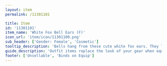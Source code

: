 ```yaml
---
layout: item
permalink: /11301101

title: Item
id: '11301101'
item_name: 'White Fox Bell Ears (F)'
icon_url: 'item/icon/11301100.png'
sub_header: ['Gender: Female', 'Cosmetic']
tooltip_description: 'Bells hang from these cute white fox ears. They look so soft, you want to stroke them.'
guide_description: 'Outfit items replace the look of your gear when equipped.'
footer: ['Unsellable', 'Binds on Equip']
---
```

